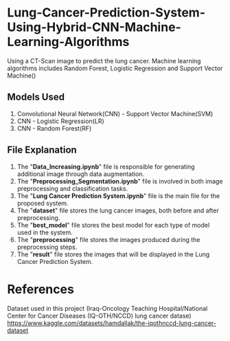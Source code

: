 # Lung-Cancer-Prediction-System-Using-Hybrid-CNN-Machine-Learning-Algorithms
Using a CT-Scan image to predict the lung cancer. Machine learning algorithms includes Random Forest, Logistic Regression and Support Vector Machine()

## Models Used
1. Convolutional Neural Network(CNN) - Support Vector Machine(SVM)
2. CNN - Logistic Regression(LR)
3. CNN - Random Forest(RF)

## File Explanation
1. The "**Data_Increasing.ipynb**" file is responsible for generating additional image through data augmentation.
2. The "**Preprocessing_Segmentation.ipynb**" file is involved in both image preprocessing and classification tasks.
3. The "**Lung Cancer Prediction System.ipynb**" file is the main file for the proposed system.
4. The "**dataset**" file stores the lung cancer images, both before and after preprocessing.
5. The "**best_model**" file stores the best model for each type of model used in the system.
6. The "**preprocessing**" file stores the images produced during the preprocessing steps.
7. The "**result**" file stores the images that will be displayed in the Lung Cancer Prediction System.

# References
Dataset used in this project (Iraq-Oncology Teaching Hospital/National Center for Cancer Diseases (IQ-OTH/NCCD) lung cancer datase)
https://www.kaggle.com/datasets/hamdallak/the-iqothnccd-lung-cancer-dataset
